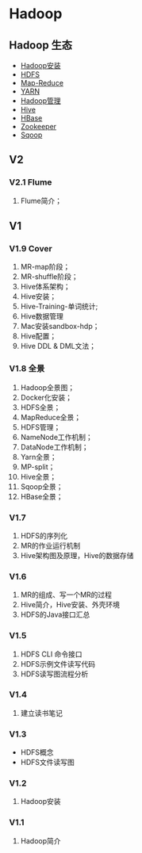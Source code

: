 # Hadoop

## Hadoop 生态

* [Hadoop安装](hadoop-an-zhuang/)
* [HDFS](hdfs/)
* [Map-Reduce](map-reduce/)
* [YARN](/basic/hadoop/yarn.md)
* [Hadoop管理](hadoop-guan-li/)
* [Hive](/basic/hadoop/hive.md)
* [HBase](/basic/hadoop/hbase.md)
* [Zookeeper](/basic/hadoop/zk/README.md)
* [Sqoop](/basic/hadoop/sqoop.md)

## V2

### V2.1 Flume
1. Flume简介；

## V1

### V1.9 Cover

1. MR-map阶段；
2. MR-shuffle阶段；
3. Hive体系架构；
4. Hive安装；
5. Hive-Training-单词统计;
6. Hive数据管理
7. Mac安装sandbox-hdp；
9. Hive配置；
10. Hive DDL & DML文法；

### V1.8 全景

1. Hadoop全景图； 
2. Docker化安装；
3. HDFS全景；
4. MapReduce全景；
5. HDFS管理；
6. NameNode工作机制；
7. DataNode工作机制；
8. Yarn全景；
9. MP-split；
10. Hive全景；
11. Sqoop全景；
12. HBase全景；

### V1.7

1. HDFS的序列化
2. MR的作业运行机制
3. Hive架构图及原理，Hive的数据存储

### V1.6

1. MR的组成、写一个MR的过程
2. Hive简介，Hive安装、外壳环境
3. HDFS的Java接口汇总

### V1.5

1. HDFS CLI 命令接口
2. HDFS示例文件读写代码
3. HDFS读写图流程分析

### V1.4

1. 建立读书笔记

### V1.3

* HDFS概念
* HDFS文件读写图

### V1.2

1. Hadoop安装

### V1.1

1. Hadoop简介

